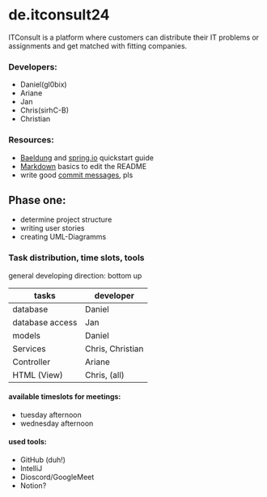 # de.itconsult24

ITConsult is a platform where customers can distribute their IT problems or assignments and get matched with fitting companies. 

### Developers: 
- Daniel(gl0bix) 
- Ariane
- Jan
- Chris(sirhC-B)
- Christian

### Resources:

 - [Baeldung](https://www.baeldung.com/spring-tutorial) and [spring.io](https://spring.io/quickstart) quickstart guide
 - [Markdown](https://www.markdownguide.org/cheat-sheet) basics to edit the README
 - write good [commit messages](https://chris.beams.io/posts/git-commit/), pls

## Phase one: 

- determine project structure
- writing user stories
- creating UML-Diagramms

### Task distribution, time slots, tools

general developing direction: bottom up

tasks | developer
--------- | ---
database | Daniel
database access | Jan
models | Daniel
Services | Chris, Christian
Controller | Ariane
HTML (View) | Chris, (all) 

#### available timeslots for meetings:
- tuesday afternoon
- wednesday afternoon

#### used tools:
- GitHub (duh!)
- IntelliJ
- Dioscord/GoogleMeet
- Notion?
